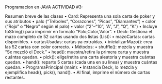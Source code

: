 Programacion en JAVA
ACTIVIDAD #3: 

Resumen breve de las clases
	•	Card: Representa una sola carta de poker y sus atributos
	•	palo (“Tréboles”, “Corazones”, “Picas”, “Diamantes”)
	•	color (“Rojo” o “Negro” según el palo)
	•	valor (“2”–“10”, “A”, “J”, “Q”, “K”)
	•	Incluye toString() para imprimir en formato “Palo,Color,Valor”.
	•	Deck: Gestiona el mazo completo de 52 cartas usando dos listas (List<Card>):
	•	mazoCartas: cartas disponibles.
	•	cartasUsadas: cartas ya extraídas.
	•	inicializarMazo(): crea las 52 cartas con color correcto.
	•	Métodos:
	•	shuffle(): mezcla y muestra “Se mezcló el Deck.”
	•	head(): muestra/retira la primera carta y muestra cuántas quedan.
	•	pick(): elige/retira una carta aleatoria y muestra cuántas quedan.
	•	hand(): reparte 5 cartas (cada una en su línea) y muestra cuántas quedan.
	•	ProgramaPrincipal (main):
	•	Instancia Deck, lo mezcla y ejemplifica head(), pick(), hand().
	•	Al final, imprime el número de cartas restantes.
